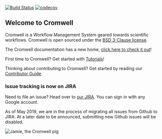 [![Build Status](https://travis-ci.com/broadinstitute/cromwell.svg?branch=develop)](https://travis-ci.com/broadinstitute/cromwell?branch=develop)
[![codecov](https://codecov.io/gh/broadinstitute/cromwell/branch/develop/graph/badge.svg)](https://codecov.io/gh/broadinstitute/cromwell)

## Welcome to Cromwell

Cromwell is a Workflow Management System geared towards scientific workflows. Cromwell is open sourced under the [BSD 3-Clause license](LICENSE.txt).

The Cromwell documentation has a new home, [click here to check it out](http://cromwell.readthedocs.io/en/develop)!

First time to Cromwell? Get started with [Tutorials](http://cromwell.readthedocs.io/en/develop/tutorials/FiveMinuteIntro/)!

Thinking about contributing to Cromwell? Get started by reading our [Contributor Guide](CONTRIBUTING.md).

### Issue tracking is now on JIRA

Need to file an issue? Head over to [our JIRA](https://broadworkbench.atlassian.net/projects/BA/issues). You can sign in with any Google account. 

As of May 2019, we are in the process of migrating all issues from Github to JIRA. At a later date to be announced, submitting new Github issues will be disabled.

![Jamie, the Cromwell pig](docs/jamie_the_cromwell_pig.png)
